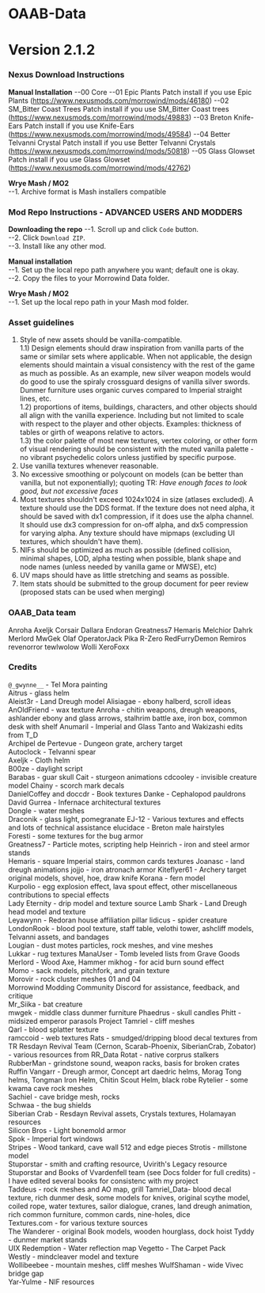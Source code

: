 # OAAB-Data
# Version 2.1.2

### Nexus Download Instructions
**Manual Installation**
--00 Core
--01 Epic Plants Patch				install if you use Epic Plants (https://www.nexusmods.com/morrowind/mods/46180)
--02 SM_Bitter Coast Trees Patch	install if you use SM_Bitter Coast trees (https://www.nexusmods.com/morrowind/mods/49883)
--03 Breton Knife-Ears Patch		install if you use Knife-Ears (https://www.nexusmods.com/morrowind/mods/49584)
--04 Better Telvanni Crystal Patch	install if you use Better Telvanni Crystals (https://www.nexusmods.com/morrowind/mods/50818)
--05 Glass Glowset Patch			install if you use Glass Glowset (https://www.nexusmods.com/morrowind/mods/42762)


**Wrye Mash / MO2**  
--1. Archive format is Mash installers compatible

### Mod Repo Instructions - ADVANCED USERS AND MODDERS
**Downloading the repo**
--1. Scroll up and click `Code` button.  
--2. Click `Download ZIP`.  
--3. Install like any other mod.  
  
**Manual installation**  
--1. Set up the local repo path anywhere you want; default one is okay.  
--2. Copy the files to your Morrowind Data folder.  

**Wrye Mash / MO2**  
--1. Set up the local repo path in your Mash mod folder.  

### Asset guidelines
1) Style of new assets should be vanilla-compatible.  
1.1) Design elements should draw inspiration from vanilla parts of the same or similar sets where applicable. When not applicable, the design elements should maintain a visual consistency with the rest of the game as much as possible. As an example, new silver weapon models would do good to use the spiraly crossguard designs of vanilla silver swords. Dunmer furniture uses organic curves compared to Imperial straight lines, etc.  
1.2) proportions of items, buildings, characters, and other objects should all align with the vanilla experience. Including but not limited to scale with respect to the player and other objects. Examples: thickness of tables or girth of weapons relative to actors.  
1.3) the color palette of most new textures, vertex coloring, or other form of visual rendering should be consistent with the muted vanilla palette - no vibrant psychedelic colors unless justified by specific purpose.  
2) Use vanilla textures whenever reasonable.  
3) No excessive smoothing or polycount on models (can be better than vanilla, but not exponentially); quoting TR: *Have enough faces to look good, but not excessive faces*  
4) Most textures shouldn't exceed 1024x1024 in size (atlases excluded). A texture should use the DDS format. If the texture does not need alpha, it should be saved with dx1 compression, if it does use the alpha channel. It should use dx3 compression for on-off alpha, and dx5 compression for varying alpha. Any texture should have mipmaps (excluding UI textures, which shouldn't have them).  
5) NIFs should be optimized as much as possible (defined collision, minimal shapes, LOD, alpha testing when possible, blank shape and node names (unless needed by vanilla game or MWSE), etc)  
6) UV maps should have as little stretching and seams as possible.  
7) Item stats should be submitted to the group document for peer review (proposed stats can be used when merging)  

  
### OAAB_Data team
Anroha
Axeljk
Corsair
Dallara
Endoran
Greatness7
Hemaris
Melchior Dahrk
Merlord
MwGek
Olaf
OperatorJack
Pika
R-Zero
RedFurryDemon 
Remiros
revenorror
tewlwolow
Wolli
XeroFoxx

  
### Credits
`@_gwynne__` - Tel Mora painting  
Aitrus - glass helm  
Aleist3r - Land Dreugh model
Alisiagae - ebony halberd, scroll ideas
AnOldFriend - wax texture
Anroha - chitin weapons, dreugh weapons, ashlander ebony and glass arrows, stalhrim battle axe, iron box, common desk with shelf
Anumaril - Imperial and Glass Tanto and Wakizashi edits from T_D  
Archipel de Pertevue - Dungeon grate, archery target  
Autoclock - Telvanni spear  
Axeljk - Cloth helm  
B00ze - daylight script  
Barabas - guar skull
Cait - sturgeon animations
cdcooley - invisible creature model
Chainy - scorch mark decals  
DanielCoffey and doccdr - Book textures
Danke - Cephalopod pauldrons  
David Gurrea - Infernace architectural textures  
Dongle - water meshes  
Draconik - glass light, pomegranate
EJ-12 - Various textures and effects and lots of technical assistance
elucidace - Breton male hairstyles  
Foresti - some textures for the bug armor  
Greatness7 - Particle motes, scripting help
Heinrich - iron and steel armor stands  
Hemaris - square Imperial stairs, common cards textures
Joanasc - land dreugh animations
jojjo - iron atronach armor
Kiteflyer61 - Archery target original models, shovel, hoe, draw knife
Korana - fern model  
Kurpolio - egg explosion effect, lava spout effect, other miscellaneous contributions to special effects  
Lady Eternity - drip model and texture source
Lamb Shark - Land Dreugh head model and texture  
Leyawynn - Redoran house affiliation pillar
lidicus - spider creature  
LondonRook - blood pool texture, staff table, velothi tower, ashcliff models, Telvanni assets, and bandages  
Lougian - dust motes particles, rock meshes, and vine meshes  
Lukkar - rug textures
ManaUser - Tomb leveled lists from Grave Goods  
Merlord - Wood Axe, Hammer
mikhog - for acid burn sound effect  
Momo - sack models, pitchfork, and grain texture  
Morovir - rock cluster meshes 01 and 04  
Morrowind Modding Community Discord for assistance, feedback, and critique  
Mr_Siika - bat creature  
mwgek - middle class dunmer furniture
Phaedrus - skull candles
Phitt - midsized emperor parasols
Project Tamriel - cliff meshes  
Qarl - blood splatter texture  
ramccoid - web textures
Rats - smudged/dripping blood decal textures from TR
Resdayn Revival Team (Cernon, Scarab-Phoenix, SiberianCrab, Zobator) - various resources from RR_Data
Rotat - native corprus stalkers  
RubberMan - grindstone sound, weapon racks, basis for broken crates
Ruffin Vangarr - Dreugh armor, Concept art daedric helms, Morag Tong helms, Tongman Iron Helm, Chitin Scout Helm, black robe
Rytelier - some kwama cave rock meshes  
Sachiel - cave bridge mesh, rocks  
Schwaa - the bug shields  
Siberian Crab - Resdayn Revival assets, Crystals textures, Holamayan resources  
Silicon Bros - Light bonemold armor  
Spok - Imperial fort windows  
Stripes - Wood tankard, cave wall 512 and edge pieces
Strotis - millstone model  
Stuporstar - smith and crafting resource, Uvirith's Legacy resource
Stuporstar and Books of Vvardenfell team (see Docs folder for full credits) - I have edited several books for consistenc with my project  
Taddeus - rock meshes and AO map, grill
Tamriel_Data- blood decal texture, rich dunmer desk, some models for knives, original scythe model, coiled rope, water textures, sailor dialogue, cranes, land dreugh animation, rich common furniture, common cards, nine-holes, dice  
Textures.com - for various texture sources  
The Wanderer - original Book models, wooden hourglass, dock hoist
Tyddy - dunmer market stands  
UIX Redemption - Water reflection map
Vegetto - The Carpet Pack  
Westly - mindcleaver model and texture  
Wollibeebee - mountain meshes, cliff meshes
WulfShaman - wide Vivec bridge gap  
Yar-Yulme - NIF resources  
